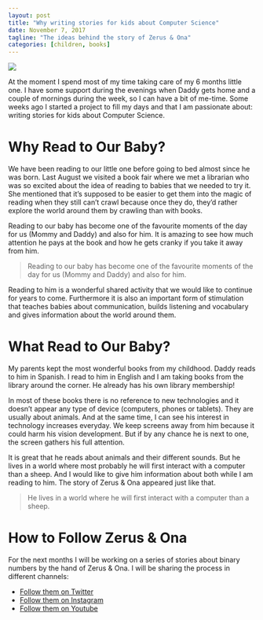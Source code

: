 ```yaml
---
layout: post
title: "Why writing stories for kids about Computer Science"
date: November 7, 2017
tagline: "The ideas behind the story of Zerus & Ona"
categories: [children, books]
---
```


![][zerus-ona]

At the moment I spend most of my time taking care of my 6 months little one. I have some support during the evenings when Daddy gets home and a couple of mornings during the week, so I can have a bit of me-time. Some weeks ago I started a project to fill my days and that I am passionate about: writing stories for kids about Computer Science.

# Why Read to Our Baby?

We have been reading to our little one before going to bed almost since he was born. Last August we visited a book fair where we met a librarian who was so excited about the idea of reading to babies that we needed to try it. She mentioned that it’s supposed to be easier to get them into the magic of reading when they still can’t crawl because once they do, they’d rather explore the world around them by crawling than with books.

Reading to our baby has become one of the favourite moments of the day for us (Mommy and Daddy) and also for him. It is amazing to see how much attention he pays at the book and how he gets cranky if you take it away from him.

> Reading to our baby has become one of the favourite moments of the day for us (Mommy and Daddy) and also for him.

Reading to him is a wonderful shared activity that we would like to continue for years to come. Furthermore it is also an important form of stimulation that teaches babies about communication, builds listening and vocabulary and gives information about the world around them.

# What Read to Our Baby?

My parents kept the most wonderful books from my childhood. Daddy reads to him in Spanish. I read to him in English and I am taking books from the library around the corner. He already has his own library membership!

In most of these books there is no reference to new technologies and it doesn’t appear any type of device (computers, phones or tablets). They are usually about animals. And at the same time, I can see his interest in technology increases everyday. We keep screens away from him because it could harm his vision development. But if by any chance he is next to one, the screen gathers his full attention.

It is great that he reads about animals and their different sounds. But he lives in a world where most probably he will first interact with a computer than a sheep. And I would like to give him information about both while I am reading to him. The story of Zerus & Ona appeared just like that.

> He lives in a world where he will first interact with a computer than a sheep.

# How to Follow Zerus & Ona

For the next months I will be working on a series of stories about binary numbers by the hand of Zerus & Ona. I will be sharing the process in different channels:

* [Follow them on Twitter](https://twitter.com/hashtag/zerusandona?src=hash)
* [Follow them on Instagram](https://www.instagram.com/explore/tags/zerusandona/?hl=nl)
* [Follow them on Youtube](https://www.youtube.com/channel/UCAaAyH5P0sBfpfxYNkRAxRA)

[zerus-ona]: https://github.com/miriamtocino/miriamtocino.github.io/blob/master/images/posts/zerus-ona-homework.png?raw=true
